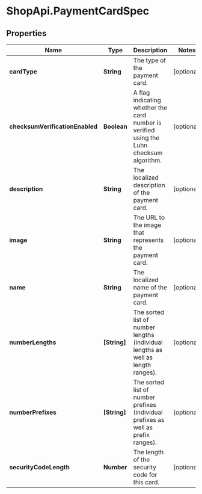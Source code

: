 # ShopApi.PaymentCardSpec

## Properties
Name | Type | Description | Notes
------------ | ------------- | ------------- | -------------
**cardType** | **String** | The type of the payment card. | [optional] 
**checksumVerificationEnabled** | **Boolean** | A flag indicating whether the card number is verified using the Luhn checksum algorithm. | [optional] 
**description** | **String** | The localized description of the payment card. | [optional] 
**image** | **String** | The URL to the image that represents the payment card. | [optional] 
**name** | **String** | The localized name of the payment card. | [optional] 
**numberLengths** | **[String]** | The sorted list of number lengths (individual lengths as well as  length ranges). | [optional] 
**numberPrefixes** | **[String]** | The sorted list of number prefixes (individual prefixes as well  as prefix ranges). | [optional] 
**securityCodeLength** | **Number** | The length of the security code for this card. | [optional] 
